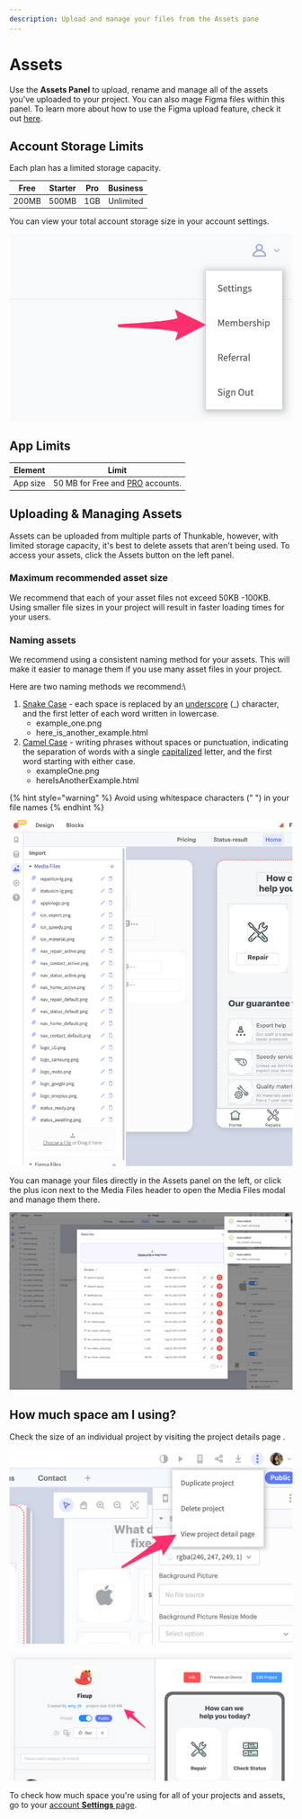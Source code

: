 ```yaml
---
description: Upload and manage your files from the Assets pane
---
```


# Assets

Use the **Assets Panel** to upload, rename and manage all of the assets you've uploaded to your project. You can also mage Figma files within this panel. To learn more about how to use the Figma upload feature, check it out [here](figma.md).&#x20;

## Account Storage Limits

Each plan has a limited storage capacity.&#x20;

| Free  | Starter | Pro | Business  |
| ----- | ------- | --- | --------- |
| 200MB | 500MB   | 1GB | Unlimited |

You can view your total account storage size in your account settings.

![](<.gitbook/assets/thunkable (1).png>)

## App Limits

| Element  | Limit                                                               |
| -------- | ------------------------------------------------------------------- |
| App size | 50 MB for Free and [PRO](https://thunkable.com/#/pricing) accounts. |

## Uploading & Managing Assets

Assets can be uploaded from multiple parts of Thunkable, however, with limited storage capacity, it's best to delete assets that aren't being used. To access your assets, click the Assets button on the left panel.

### Maximum recommended asset size&#x20;

We recommend that each of your asset files not exceed 50KB -100KB. Using smaller file sizes in your project will result in faster loading times for your users.

### Naming assets

We recommend using a consistent naming method for your assets. This will make it easier to manage them if you use many asset files in your project.

Here are two naming methods we recommend:\


1. [Snake Case](https://en.wikipedia.org/wiki/Snake\_case) - each space is replaced by an [underscore](https://en.wikipedia.org/wiki/Underscore) (\_) character, and the first letter of each word written in lowercase.
   * example\_one.png
   * here\_is\_another\_example.html
2. [Camel Case](https://en.wikipedia.org/wiki/Camel\_case) - writing phrases without spaces or punctuation, indicating the separation of words with a single [capitalized](https://en.wikipedia.org/wiki/Capitalization) letter, and the first word starting with either case.
   * exampleOne.png
   * hereIsAnotherExample.html

{% hint style="warning" %}
Avoid using whitespace characters (" ") in your file names
{% endhint %}

![](<.gitbook/assets/image (205).png>)

You can manage your files directly in the Assets panel on the left, or click the plus icon next to the Media Files header to open the Media Files modal and manage them there.&#x20;

![](<.gitbook/assets/image (210).png>)

## How much space am I using?

Check the size of an individual project by visiting the project details page .

![](<.gitbook/assets/thunkable (2).png>)

![](.gitbook/assets/thunkable.png)

To check how much space you're using for all of your projects and assets, go to your [account **Settings** page](https://x.thunkable.com/account/settings).
